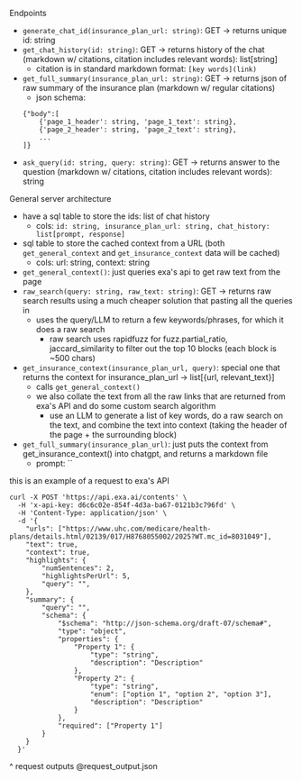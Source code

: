 Endpoints
- `generate_chat_id(insurance_plan_url: string)`: GET -> returns unique id: string
- `get_chat_history(id: string)`: GET -> returns history of the chat (markdown w/ citations, citation includes relevant words): list[string]
    - citation is in standard markdown format: `[key words](link)`
- `get_full_summary(insurance_plan_url: string)`: GET -> returns json of raw summary of the insurance plan (markdown w/ regular citations)
    - json schema: 
    ```
    {"body":[
        {'page_1_header': string, 'page_1_text': string},
        {'page_2_header': string, 'page_2_text': string},
        ...
    ]}
    ```
- `ask_query(id: string, query: string)`: GET -> returns answer to the question (markdown w/ citations, citation includes relevant words): string
    

General server architecture
- have a sql table to store the ids: list of chat history
    - cols: `id: string, insurance_plan_url: string, chat_history: list[prompt, response]`
- sql table to store the cached context from a URL (both `get_general_context` and `get_insurance_context` data will be cached)
    - cols: url: string, context: string
- `get_general_context()`: just queries exa's api to get raw text from the page
- `raw_search(query: string, raw_text: string)`: GET -> returns raw search results using a much cheaper solution that pasting all the queries in
    - uses the query/LLM to return a few keywords/phrases, for which it does a raw search
        - raw search uses rapidfuzz for fuzz.partial_ratio, jaccard_similarity to filter out the top 10 blocks (each block is ~500 chars)
- `get_insurance_context(insurance_plan_url, query)`: special one that returns the context for insurance_plan_url -> list[{url, relevant_text}]
    - calls `get_general_context()`
    - we also collate the text from all the raw links that are returned from exa's API and do some custom search algorithm
        - use an LLM to generate a list of key words, do a raw search on the text, and combine the text into context (taking the header of the page + the surrounding block)
- `get_full_summary(insurance_plan_url)`: just puts the context from get_insurance_context() into chatgpt, and returns a markdown file
    - prompt: ``



this is an example of a request to exa's API
```
curl -X POST 'https://api.exa.ai/contents' \
  -H 'x-api-key: d6c6c02e-854f-4d3a-ba67-0121b3c796fd' \
  -H 'Content-Type: application/json' \
  -d '{
    "urls": ["https://www.uhc.com/medicare/health-plans/details.html/02139/017/H8768055002/2025?WT.mc_id=8031049"],
    "text": true,
    "context": true,
    "highlights": {
        "numSentences": 2,
        "highlightsPerUrl": 5,
        "query": "",
    },
    "summary": {
        "query": "",
        "schema": {
            "$schema": "http://json-schema.org/draft-07/schema#",
            "type": "object",
            "properties": {
                "Property 1": {
                    "type": "string",
                    "description": "Description"
                },
                "Property 2": {
                    "type": "string",
                    "enum": ["option 1", "option 2", "option 3"],
                    "description": "Description"
                }
            },
            "required": ["Property 1"]
        }
    }
  }'
```
^ request outputs @request_output.json